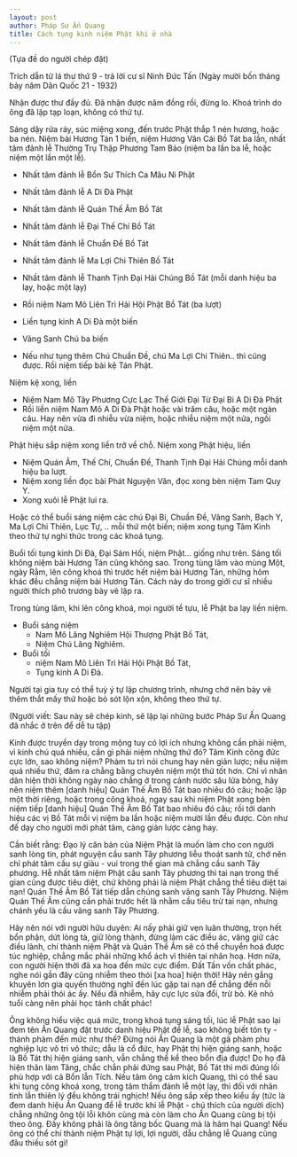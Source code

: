 ```yaml
---
layout: post
author: Pháp Sư Ấn Quang 
title: Cách tụng kinh niệm Phật khi ở nhà 
---
```

(Tựa đề do người chép đặt)

Trích dẫn từ lá thư thứ 9 - trả lời cư sĩ Ninh Đức Tấn
(Ngày mười bốn tháng bảy năm Dân Quốc 21 - 1932) 

Nhận được thư đầy đủ. Đã nhận được năm đồng rồi, đừng lo. Khoá trình do ông đã lập 
tạp loạn, không có thứ tự.

Sáng dậy rửa ráy, súc miệng xong, đến trước Phật thắp 1 nén hương, hoặc ba nén. Niệm bài Hương Tán 1 biến, niệm Hương Vân Cái Bồ Tát ba lần, nhất tâm 
đảnh lễ Thường Trụ Thập Phương Tam Bảo (niệm ba lần ba lễ, hoặc niệm một lần một lễ).
- Nhất tâm đảnh lễ Bổn Sư Thích Ca Mâu Ni Phật
- Nhất tâm đảnh lễ A Di Đà Phật
- Nhất tâm đảnh lễ Quán Thế Âm Bồ Tát
- Nhất tâm đảnh lễ Đại Thế Chí Bồ Tát
- Nhất tâm đảnh lễ Chuẩn Đề Bồ Tát
- Nhất tâm đảnh lễ Ma Lợi Chi Thiên Bồ Tát 
- Nhất tâm đảnh lễ Thanh Tịnh Đại Hải Chúng Bồ Tát
(mỗi danh hiệu ba lạy, hoặc một lạy)

- Rồi niệm Nam Mô Liên Trì Hải Hội Phật Bồ Tát (ba lượt)
- Liền tụng kinh A Di Đà một biến
- Vãng Sanh Chú ba biến
- Nếu như tụng thêm Chú Chuẩn Đề, chú Ma Lợi Chi Thiên.. thì cũng được. Rồi niệm tiếp bài kệ Tán Phật. 

Niệm kệ xong, liền 
- Niệm Nam Mô Tây Phương Cực Lạc Thế Giới Đại Từ Đại Bi A Di Đà Phật
- Rồi liền niệm Nam Mô A Di Đà Phật hoặc vài trăm câu, hoặc một ngàn câu. Hay nên vừa đi nhiễu vừa niệm, hoặc nhiễu niệm một nửa, ngồi niệm một nửa. 

Phật hiệu sắp niệm xong liền trở về chỗ. Niệm xong Phật hiệu, liền
- Niệm Quán Âm, Thế Chí, Chuẩn Đề, Thanh Tịnh Đại Hải Chúng mỗi danh hiệu 
ba lượt. 
- Niệm xong liền đọc bài Phát Nguyện Văn, đọc xong bèn niệm Tam Quy Y. 
- Xong xuôi lễ Phật lui ra. 

Hoặc có thể buổi sáng niệm các chú Đại Bi, Chuần Đề, Vãng Sanh, Bạch Y, Ma Lợi Chi Thiên, Lục Tự, .. mỗi thứ một biến; niệm xong 
tụng Tâm Kinh theo thứ tự nghi thức trong các khoá tụng. 

Buổi tối tụng kinh Di Đà, Đại Sám Hối, niệm Phật... giống như trên. Sáng tối không niệm bài Hương Tán cũng không sao. Trong tùng lâm vào mùng Một, 
ngày Rằm, lên công khoá thì trước hết niệm bài Hương Tán, những hôm khác đều chẳng niệm bài Hương Tán. Cách này do trong giới cư sĩ 
nhiều người thích phô trương bày vẽ lập ra. 

Trong tùng lâm, khi lên công khoá, mọi người tề tựu, lễ Phật ba lạy liền niệm. 
- Buổi sáng niệm 
  - Nam Mô Lăng Nghiêm Hội Thượng Phật Bồ Tát,
  - Niệm Chú Lăng Nghiêm. 
- Buổi tối 
  - niệm Nam Mô Liên Trì Hải Hội Phật Bồ Tát,
  - Tụng kinh A Di Đà. 
    
Người tại gia tuy có thể tuỳ ý tự lập chương trình, nhưng chớ nên bày vẽ thêm thắt mấy thứ hoặc bỏ sót lộn xộn, không theo thứ tự. 


(Người viết: Sau này sẽ chép kinh, sẽ lập lại những bước Pháp Sư Ấn Quang đã nhắc ở trên để dễ tu tập)

Kinh được truyền dạy trong mộng tuy có lợi ích nhưng không cần phải niệm, vì 
kinh chú quá nhiều, cần gì phải niệm những thứ đó? Tâm Kinh công đức cực lớn, 
sao không niệm? Phàm tu trì nói chung hay nên giản lược; nếu niệm quá nhiều thứ, đâm ra 
chẳng bằng chuyên niệm một thứ tốt hơn. Chỉ vì nhân dân hiện thời không ngày nào 
chẳng ở trong cảnh nước sâu lửa bỏng, hãy nên niệm thêm [danh hiệu] Quán Thế 
Âm Bồ Tát bao nhiêu đó câu; hoặc lập một thời riêng, hoặc trong công khoá, ngay sau khi 
niệm Phật xong bèn niệm tiếp [danh hiệu] Quán Thế Âm Bồ Tát bao nhiêu đó câu; rồi tới 
danh hiệu các vị Bồ Tát mỗi vị niệm ba lần hoặc niệm mười lần đều được. Còn như 
để dạy cho người mới phát tâm, càng giản lược càng hay. 

Cần biết rằng: Đạo lý căn bản của Niệm Phật là muốn làm cho con người sanh lòng tin, phát 
nguyện cầu sanh Tây phương liễu thoát sanh tử, chớ nên chỉ phát tâm cầu sự giàu - vui 
trong thế gian mà chẳng cầu sanh Tây phương. Hễ nhất tâm niệm Phật cầu sanh Tây phương 
thì tai nạn trong thế gian cũng được tiêu diệt, chứ không phải là niệm Phật chẳng thể 
tiêu diệt tai nạn! Quán Thế Âm Bồ Tát tiếp dẫn chúng sanh vãng sanh Tây Phương. Niệm Quán Thế Âm 
cũng cần phải trước hết là nhằm cầu tiêu trừ tai nạn, nhưng chánh yếu là cầu vãng 
sanh Tây Phương. 

Hãy nên nói với người hữu duyên: Ai nấy phải giữ vẹn luân thường, trọn hết bổn phận, 
dứt lòng tà, giữ lòng thành, đừng làm các điều ác, vâng giữ các điều lành, chí thành 
niệm Phật và Quán Thế Âm sẽ có thể chuyển hoá được túc nghiệp, chẳng mắc phải những 
khổ ách vì thiên tai nhân hoạ. Hơn nữa, con người hiện thời đã xa hoa đến mức cực điểm. 
Đất Tần vốn chất phác, nghe nói gần đây cũng nhiễm theo thói [xa hoa] hiện thời! Hãy nên 
gắng khuyên lơn gia quyến thường nghĩ đến lúc gặp tai nạn để chẳng đến nỗi nhiễm phải 
thói ác ấy. Nếu đã nhiễm, hãy cực lực sửa đổi, trừ bỏ. Kẻ nhỏ tuổi càng nên phải học tánh chất phác!

Ông không hiểu việc quá mức, trong khoá tụng sáng tối, lúc lễ Phật sao lại đem tên Ấn Quang 
đặt trước danh hiệu Phật để lễ, sao không biết tôn ty - thánh phàm đến mức như thế? 
Đừng nói Ấn Quang là một gã phàm phu nghiệp lực vô tri vô thức; dẫu là cổ đức, hay Phật thị hiện giáng sanh, hoặc 
là Bồ Tát thị hiện giáng sanh, vẫn chẳng thể kể theo bổn địa được! Do họ đã hiện thân làm Tăng, 
chắc chắn phải đứng sau Phật, Bồ Tát thì mới đúng lối phù hợp với cả Bổn lẫn Tích. Nếu tâm ông cảm kích Quang, 
thì có thể sau khi tụng công khoá xong, trong tâm thầm đảnh lễ một lạy, thì đối với 
nhân tình lẫn thiên lý đều không trái nghịch! Nếu ông sắp xếp theo kiểu ấy (tức là đem 
danh hiệu Ấn Quang để lễ trước khi lễ Phật - chú thích của người dịch) chẳng những ông 
tội lỗi khôn cùng mà còn làm cho Ấn Quang cũng bị tội theo ông. Đấy không phải là ông tâng bốc 
Quang mà là hãm hại Quang! Nếu ông có thể chí thành niệm Phật tự lợi, lợi người, dẫu chẳng lễ 
Quang cũng đâu thiếu sót gì! 
